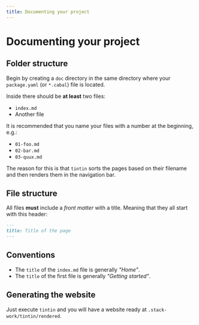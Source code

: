 ```yaml
---
title: Documenting your project
---
```


# Documenting your project

## Folder structure

Begin by creating a `doc` directory in the same directory
where your `package.yaml` (or `*.cabal`) file is located.

Inside there should be **at least** two files:

- `index.md`
- Another file

It is recommended that you name your files with a number
at the beginning, e.g.:

- `01-foo.md`
- `02-bar.md`
- `03-quux.md`

The reason for this is that `tintin` sorts the pages based
on their filename and then renders them in the navigation
bar.


## File structure

All files **must** include a _front matter_ with a title.
Meaning that they all start with this header:

```markdown
---
title: Title of the page
---
```

## Conventions

* The `title` of the `index.md` file is generally _"Home"_.
* The `title` of the first file is generally _"Getting started"_.

## Generating the website

Just execute `tintin` and you will have a website ready at `.stack-work/tintin/rendered`.

